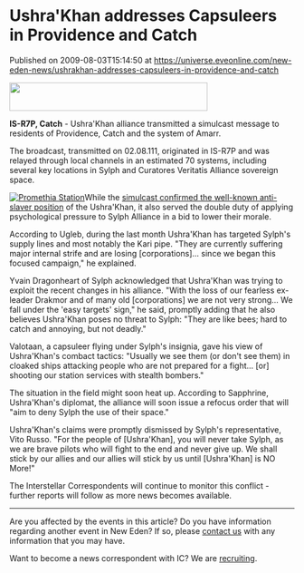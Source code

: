 # Ushra'Khan addresses Capsuleers in Providence and Catch
Published on 2009-08-03T15:14:50 at https://universe.eveonline.com/new-eden-news/ushrakhan-addresses-capsuleers-in-providence-and-catch

<img src='http://www.eve-ic.net/media/assets/icarticlebanner.png' width='350' height='50' />  
  
 **IS-R7P, Catch** \- Ushra'Khan alliance transmitted a simulcast message to residents of Providence, Catch and the system of Amarr.  
  
The broadcast, transmitted on 02.08.111, originated in IS-R7P and was relayed through local channels in an estimated 70 systems, including several key locations in Sylph and Curatores Veritatis Alliance sovereign space.  
  
[![Promethia Station ](http://www.eve-ic.net/media/articles/3266/promethiathumb.png)](http://www.eve-ic.net/media/igbd/igbd.php?faction=ic&url=http://www.eve-ic.net/media/articles/3266/promethia.png)While the [simulcast confirmed the well-known anti-slaver position](http://www.eve-ic.net/media/igbd/igbd.php?faction=ic&url=http%3A%2F%2Fwww.eveonline.com%2Fingameboard.asp%3Fa%3Dtopic%26threadID%3D1136679) of the Ushra'Khan, it also served the double duty of applying psychological pressure to Sylph Alliance in a bid to lower their morale.  
  
According to Ugleb, during the last month Ushra'Khan has targeted Sylph's supply lines and most notably the Kari pipe. "They are currently suffering major internal strife and are losing [corporations]... since we began this focused campaign," he explained.  
  
Yvain Dragonheart of Sylph acknowledged that Ushra'Khan was trying to exploit the recent changes in his alliance. "With the loss of our fearless ex-leader Drakmor and of many old [corporations] we are not very strong... We fall under the 'easy targets' sign," he said, promptly adding that he also believes Ushra'Khan poses no threat to Sylph: "They are like bees; hard to catch and annoying, but not deadly."  
  
Valotaan, a capsuleer flying under Sylph's insignia, gave his view of Ushra'Khan's combact tactics: "Usually we see them (or don't see them) in cloaked ships attacking people who are not prepared for a fight... [or] shooting our station services with stealth bombers."   
  
The situation in the field might soon heat up. According to Sapphrine, Ushra'Khan's diplomat, the alliance will soon issue a refocus order that will "aim to deny Sylph the use of their space."  
  
Ushra'Khan's claims were promptly dismissed by Sylph's representative, Vito Russo. "For the people of [Ushra'Khan], you will never take Sylph, as we are brave pilots who will fight to the end and never give up. We shall stick by our allies and our allies will stick by us until [Ushra'Khan] is NO More!"  
  
The Interstellar Correspondents will continue to monitor this conflict - further reports will follow as more news becomes available.

* * *

Are you affected by the events in this article? Do you have information regarding another event in New Eden? If so, please [contact us](http://myeve.eve-online.com/news.asp?a=submitrp) with any information that you may have.  
  
Want to become a news correspondent with IC? We are [recruiting](http://www.eveonline.com/isd.asp).

